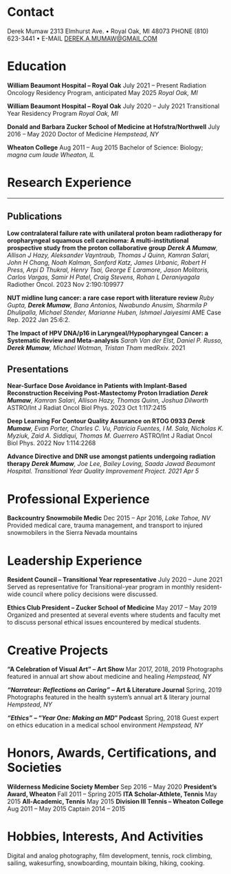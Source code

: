 # Contact
Derek Mumaw
2313 Elmhurst Ave. • Royal Oak, MI 48073
PHONE (810) 623-3441 • E-MAIL DEREK.A.MUMAW@GMAIL.COM

# Education
**William Beaumont Hospital – Royal Oak** July 2021 – Present
Radiation Oncology Residency Program, anticipated May 2025 _Royal Oak, MI_

**William Beaumont Hospital – Royal Oak** July 2020 – July 2021
Transitional Year Residency Program _Royal Oak, MI_

**Donald and Barbara Zucker School of Medicine at Hofstra/Northwell** July 2016 – May 2020
Doctor of Medicine _Hempstead, NY_

**Wheaton College** Aug 2011 – Aug 2015
Bachelor of Science: Biology; _magna cum laude Wheaton, IL_

# Research Experience
****

## Publications
**Low contralateral failure rate with unilateral proton beam radiotherapy for oropharyngeal squamous cell carcinoma: A multi-institutional prospective study from the proton collaborative group**
_**Derek A Mumaw**, Allison J Hazy, Aleksander Vayntraub, Thomas J Quinn, Kamran Salari, John H Chang, Noah Kalman, Sanford Katz, James Urbanic, Robert H Press, Arpi D Thukral, Henry Tsai, George E Laramore, Jason Molitoris, Carlos Vargas, Samir H Patel, Craig Stevens, Rohan L Deraniyagala_
Radiother Oncol. 2023 Nov 2:190:109977

**NUT midline lung cancer: a rare case report with literature review**
_Ruby Gupta, **Derek Mumaw**, Bana Antonios, Nwabundo Anusim, Sharmila P Dhulipalla, Michael Stender, Marianne Huben, Ishmael Jaiyesimi_
AME Case Rep. 2022 Jan 25:6:2.

**The Impact of HPV DNA/p16 in Laryngeal/Hypopharyngeal Cancer: a Systematic Review and Meta-analysis**
_Sarah Van der Elst, Daniel P. Russo, **Derek Mumaw**, Michael Wotman, Tristan Tham_
medRxiv. 2021

## Presentations
**Near-Surface Dose Avoidance in Patients with Implant-Based Reconstruction Receiving Post-Mastectomy Proton Irradiation**
_**Derek Mumaw**, Kamran Salari, Allison Hazy, Thomas Quinn, Joshua Dilworth_
ASTRO/Int J Radiat Oncol Biol Phys. 2023 Oct 1:117:2415

**Deep Learning For Contour Quality Assurance on RTOG 0933**
_**Derek Mumaw**, Evan Porter, Charles C. Vu, Patricia Fuentes, I M. Sala, Nicholas K. Myziuk, Zaid A. Siddiqui, Thomas M. Guerrero_
ASTRO/Int J Radiat Oncol Biol Phys. 2022 Nov 1:114:2268

**Advance Directive and DNR use amongst patients undergoing radiation therapy**
**_Derek Mumaw_**_, Joe Lee, Bailey Loving, Saada Jawad_
_Beaumont Hospital. Transitional Year Quality Improvement Project. 2021 Apr 5_

# Professional Experience
**Backcountry Snowmobile Medic** Dec 2015 – Apr 2016, _Lake Tahoe, NV_
Provided medical care, trauma management, and transport to
injured snowmobilers in the Sierra Nevada mountains

# Leadership Experience
**Resident Council – Transitional Year representative** July 2020 – June 2021
Served as representative for Transitional-year program in monthly resident-wide council where policy decisions were discussed.

**Ethics Club President – Zucker School of Medicine** May 2017 – May 2019
Organized and presented at several events where students and faculty met to discuss personal ethical issues encountered by medical students.

# Creative Projects
**“A Celebration of Visual Art” – Art Show** Mar 2017, 2018, 2019
Photographs featured in annual art show about medicine and healing _Hempstead, NY_

**_“Narrateur: Reflections on Caring”_** **– Art & Literature Journal** Spring, 2019
Photographs featured in the health system’s annual art & literary journal _Hempstead, NY_

**_“Ethics”_** **– “_Year One: Making an MD_” Podcast** Spring, 2018
Guest expert on ethics education in a medical school environment _Hempstead, NY_

# Honors, Awards, Certifications, and Societies
**Wilderness Medicine Society Member** Sep 2016 – May 2020
**President’s Award, Wheaton** Fall 2011 – Spring 2015
**ITA Scholar-Athlete, Tennis** May 2015
**All-Academic, Tennis** May 2015
**Division III Tennis – Wheaton College** Aug 2011 – May 2015
Captain 2014 – 2015

# Hobbies, Interests, And Activities
Digital and analog photography, film development, tennis, rock climbing, sailing, wakesurfing, snowboarding, mountain biking, hiking, cooking.